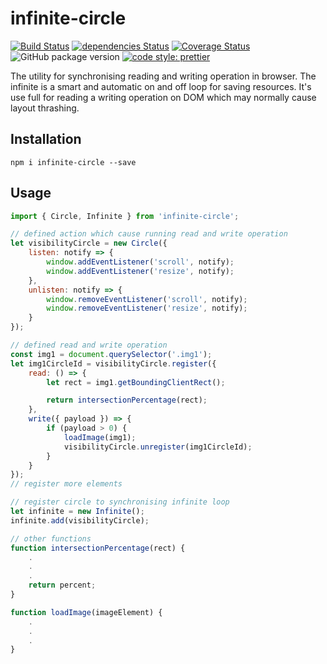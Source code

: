 # infinite-circle

[![Build Status](https://travis-ci.org/mjancarik/infinite-circle.svg?branch=master)](https://travis-ci.org/mjancarik/infinite-circle) [![dependencies Status](https://david-dm.org/mjancarik/infinite-circle/status.svg)](https://david-dm.org/mjancarik/infinite-circle)
[![Coverage Status](https://coveralls.io/repos/github/mjancarik/infinite-circle/badge.svg?branch=master)](https://coveralls.io/github/mjancarik/infinite-circle?branch=master)
![GitHub package version](https://img.shields.io/github/package-json/v/mjancarik/infinite-circle.svg)
[![code style: prettier](https://img.shields.io/badge/code_style-prettier-ff69b4.svg?style=flat-square)](https://github.com/prettier/prettier)

The utility for synchronising reading and writing operation in browser. The infinite is a smart and automatic on and off loop for saving resources. It's use full for reading a writing operation on DOM which may normally cause layout thrashing.

## Installation

```
npm i infinite-circle --save
```

## Usage

```javascript
import { Circle, Infinite } from 'infinite-circle';

// defined action which cause running read and write operation
let visibilityCircle = new Circle({
    listen: notify => {
        window.addEventListener('scroll', notify);
        window.addEventListener('resize', notify);
    },
    unlisten: notify => {
        window.removeEventListener('scroll', notify);
        window.removeEventListener('resize', notify);
    }
});

// defined read and write operation
const img1 = document.querySelector('.img1');
let img1CircleId = visibilityCircle.register({
    read: () => {
        let rect = img1.getBoundingClientRect();

        return intersectionPercentage(rect);
    },
    write({ payload }) => {
        if (payload > 0) {
            loadImage(img1);
            visibilityCircle.unregister(img1CircleId);
        }
    }
});
// register more elements

// register circle to synchronising infinite loop
let infinite = new Infinite();
infinite.add(visibilityCircle);

// other functions
function intersectionPercentage(rect) {
    .
    .
    .
    return percent;
}

function loadImage(imageElement) {
    .
    .
    .
}
```
